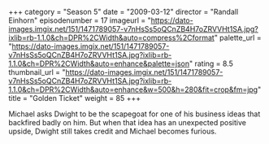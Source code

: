 +++
category = "Season 5"
date = "2009-03-12"
director = "Randall Einhorn"
episodenumber = 17
imageurl = "https://dato-images.imgix.net/151/1471789057-v7nHsSs5oQCnZB4H7oZRVVHt1SA.jpg?ixlib=rb-1.1.0&ch=DPR%2CWidth&auto=compress%2Cformat"
palette_url = "https://dato-images.imgix.net/151/1471789057-v7nHsSs5oQCnZB4H7oZRVVHt1SA.jpg?ixlib=rb-1.1.0&ch=DPR%2CWidth&auto=enhance&palette=json"
rating = 8.5
thumbnail_url = "https://dato-images.imgix.net/151/1471789057-v7nHsSs5oQCnZB4H7oZRVVHt1SA.jpg?ixlib=rb-1.1.0&ch=DPR%2CWidth&auto=enhance&w=500&h=280&fit=crop&fm=jpg"
title = "Golden Ticket"
weight = 85
+++

Michael asks Dwight to be the scapegoat for one of his business ideas that backfired badly on him. But when that idea has an unexpected positive upside, Dwight still takes credit and Michael becomes furious.